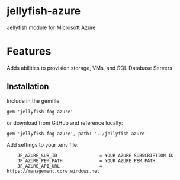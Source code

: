 # jellyfish-azure

Jellyfish module for Microsoft Azure

# Features
Adds abilities to provision storage, VMs, and SQL Database Servers

## Installation
Include in the gemfile
```
gem 'jellyfish-fog-azure'
```
or download from GitHub and reference locally:
```
gem 'jellyfish-fog-azure', path: '../jellyfish-azure'
```

Add settings to your .env file:
```
    JF_AZURE_SUB_ID                = YOUR AZURE SUBSCRIPTION ID
    JF_AZURE_PEM_PATH              = YOUR AZURE PEM PATH
    JF_AZURE_API_URL               = https://management.core.windows.net
```